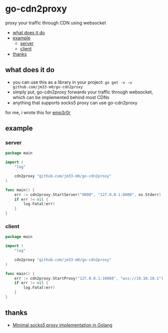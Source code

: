 # go-cdn2proxy
proxy your traffic through CDN using websocket

<!-- vim-markdown-toc GFM -->

* [what does it do](#what-does-it-do)
* [example](#example)
    * [server](#server)
    * [client](#client)
* [thanks](#thanks)

<!-- vim-markdown-toc -->

## what does it do

- you can use this as a library in your project: `go get -v -u github.com/jm33-m0/go-cdn2proxy`
- simply put, go-cdn2proxy forwards your traffic through websocket, which can be implemented behind most CDNs
- anything that supports socks5 proxy can use go-cdn2proxy

for me, i wrote this for [emp3r0r](https://github.com/jm33-m0/emp3r0r)

## example

### server

```go
package main

import (
    "log"

    cdn2proxy "github.com/jm33-m0/go-cdn2proxy"
)

func main() {
    err := cdn2proxy.StartServer("9000", "127.0.0.1:8000", os.Stderr)
    if err != nil {
        log.Fatal(err)
    }
}
```

### client

```go
package main

import (
    "log"

    cdn2proxy "github.com/jm33-m0/go-cdn2proxy"
)

func main() {
    err := cdn2proxy.StartProxy("127.0.0.1:10888", "wss://10.10.10.1")
    if err != nil {
        log.Fatal(err)
    }
}
```

## thanks

- [Minimal socks5 proxy implementation in Golang](https://gist.github.com/felix021/7f9d05fa1fd9f8f62cbce9edbdb19253)
